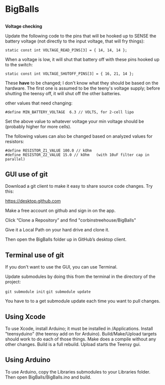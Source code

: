 # BigBalls

##

**Voltage checking**

Update the following code to the pins that will be hooked up to SENSE the battery voltage (not directly to the input voltage, that will fry things):

`static const int VOLTAGE_READ_PINS[3] = { 14, 14, 14 };`

When a voltage is low, it will shut that battery off with these pins hooked up to the switch:

`static const int VOLTAGE_SHUTOFF_PINS[3] = { 16, 21, 14 };`

These **have** to be changed; I don't know what they should be based on the hardware. The first one is assumed to be the teeny's voltage supply; before shutting the teensy off, it will shut off the other batteries.

other values that need changing:

`#define MIN_BATTERY_VOLTAGE  6.3 // VOLTS, for 2-cell lipo`

Set the above value to whatever voltage your min voltage should be (probably higher for more cells).

The following values can also be changed based on analyzed values for resistors:

```#define REF_VOLTAGE 3.3 // TODO: this could be measured
#define RESISTOR_Z1_VALUE 100.0 // kOhm
#define RESISTOR_Z2_VALUE 15.0 // kOhm   (with 10uF filter cap in parallel)
```





## GUI use of git

Download a git client to make it easy to share source code changes. Try this:

https://desktop.github.com

Make a free account on github and sign in on the app.

Click “Clone a Repository” and find "corbinstreehouse/BigBalls"

Give it a Local Path on your hard drive and clone it.

Then open the BigBalls folder up in GitHub’s desktop client.





## Terminal use of git

If you don't want to use the GUI, you can use Terminal.

Update submodules by doing this from the terminal in the directory of the project:

`git submodule init`
`git submodule update`

You have to to a get submodule update each time you want to pull changes.

## Using Xcode

To use Xcode, install Arduino; it must be installed in /Applications. Install "teensyduino" (the teensy add on for Arduino). Build/Make/Upload targets should work to do each of those things. Make does a compile without any other changes. Build is a full rebuild. Upload starts the Teensy gui.

## Using Arduino

To use Arduino, copy the Libraries submodules to your Libraries folder. Then open BigBalls/BigBalls.ino and build.


